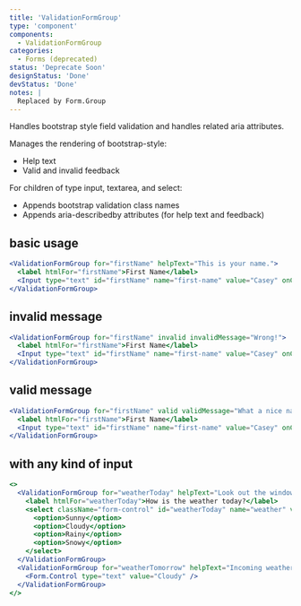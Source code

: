 ```yaml
---
title: 'ValidationFormGroup'
type: 'component'
components:
  - ValidationFormGroup
categories:
  - Forms (deprecated)
status: 'Deprecate Soon'
designStatus: 'Done'
devStatus: 'Done'
notes: |
  Replaced by Form.Group
---
```


Handles bootstrap style field validation and handles related aria attributes.

Manages the rendering of bootstrap-style:

- Help text
- Valid and invalid feedback

For children of type input, textarea, and select:

- Appends bootstrap validation class names
- Appends aria-describedby attributes (for help text and feedback)

## basic usage

```jsx live
<ValidationFormGroup for="firstName" helpText="This is your name.">
  <label htmlFor="firstName">First Name</label>
  <Input type="text" id="firstName" name="first-name" value="Casey" onChange={() => {}} />
</ValidationFormGroup>
```

## invalid message

```jsx live
<ValidationFormGroup for="firstName" invalid invalidMessage="Wrong!">
  <label htmlFor="firstName">First Name</label>
  <Input type="text" id="firstName" name="first-name" value="Casey" onChange={() => {}} />
</ValidationFormGroup>
```

## valid message

```jsx live
<ValidationFormGroup for="firstName" valid validMessage="What a nice name!">
  <label htmlFor="firstName">First Name</label>
  <Input type="text" id="firstName" name="first-name" value="Casey" onChange={() => {}} />
</ValidationFormGroup>
```

## with any kind of input

```jsx live
<>
  <ValidationFormGroup for="weatherToday" helpText="Look out the window to see." valid validMessage="Correct!">
    <label htmlFor="weatherToday">How is the weather today?</label>
    <select className="form-control" id="weatherToday" name="weather" value="Sunny" onChange={() => {}}>
      <option>Sunny</option>
      <option>Cloudy</option>
      <option>Rainy</option>
      <option>Snowy</option>
    </select>
  </ValidationFormGroup>
  <ValidationFormGroup for="weatherTomorrow" helpText="Incoming weather." invalid invalidMessage="No good!">
    <Form.Control type="text" value="Cloudy" />
  </ValidationFormGroup>
</>
```
